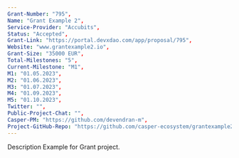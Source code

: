 ```yaml
---
Grant-Number: "795",
Name: "Grant Example 2",
Service-Provider: "Accubits",
Status: "Accepted",
Grant-Link: "https://portal.devxdao.com/app/proposal/795",
Website: "www.grantexample2.io",
Grant-Size: "35000 EUR",
Total-Milestones: "5",
Current-Milestone: "M1",
M1: "01.05.2023",
M2: "01.06.2023",
M3: "01.07.2023",
M4: "01.09.2023",
M5: "01.10.2023",
Twitter: "",
Public-Project-Chat: "",
Casper-PM: "https://github.com/devendran-m",
Project-GitHub-Repo: "https://github.com/casper-ecosystem/grantexample2",
---
```

<!--lang:en--> 
Description Example for Grant project.
<!--lang:es--] 
test
<!--lang:de--] 
test
<!--lang:fr--] 
test
<!--lang:pl--] 
test
<!--lang:uk--] 
test
[!--lang:*-->  
